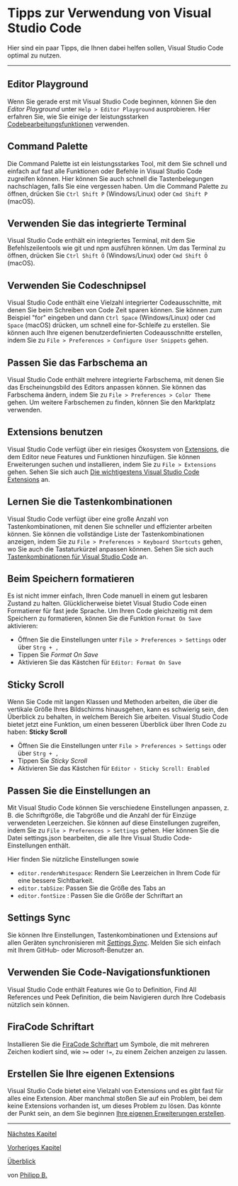 # Tipps zur Verwendung von Visual Studio Code

Hier sind ein paar Tipps, die Ihnen dabei helfen sollen, Visual Studio Code optimal zu nutzen.

---

## Editor Playground

Wenn Sie gerade erst mit Visual Studio Code beginnen, können Sie den *Editor Playground* unter `Help > Editor Playground` ausprobieren. Hier erfahren Sie, wie Sie einige der leistungsstarken [Codebearbeitungsfunktionen](https://code.visualstudio.com/docs/editor/codebasics) verwenden.

## Command Palette

Die Command Palette ist ein leistungsstarkes Tool, mit dem Sie schnell und einfach auf fast alle Funktionen oder Befehle in Visual Studio Code zugreifen können. Hier können Sie auch schnell die Tastenbelegungen nachschlagen, falls Sie eine vergessen haben. Um die Command Palette zu öffnen, drücken Sie `Ctrl Shift P` (Windows/Linux) oder `Cmd Shift P` (macOS).

## Verwenden Sie das integrierte Terminal

Visual Studio Code enthält ein integriertes Terminal, mit dem Sie Befehlszeilentools wie git und npm ausführen können. Um das Terminal zu öffnen, drücken Sie `Ctrl Shift Ö` (Windows/Linux) oder `Cmd Shift Ö` (macOS).

## Verwenden Sie Codeschnipsel

Visual Studio Code enthält eine Vielzahl integrierter Codeausschnitte, mit denen Sie beim Schreiben von Code Zeit sparen können. Sie können zum Beispiel "for" eingeben und dann `Ctrl Space` (Windows/Linux) oder `Cmd Space` (macOS) drücken, um schnell eine for-Schleife zu erstellen. Sie können auch Ihre eigenen benutzerdefinierten Codeausschnitte erstellen, indem Sie zu `File > Preferences > Configure User Snippets` gehen.

## Passen Sie das Farbschema an

Visual Studio Code enthält mehrere integrierte Farbschema, mit denen Sie das Erscheinungsbild des Editors anpassen können. Sie können das Farbschema ändern, indem Sie zu `File > Preferences > Color Theme` gehen. Um weitere Farbschemen zu finden, können Sie den Marktplatz verwenden.

## Extensions benutzen

Visual Studio Code verfügt über ein riesiges Ökosystem von [Extensions](https://marketplace.visualstudio.com/), die dem Editor neue Features und Funktionen hinzufügen. Sie können Erweiterungen suchen und installieren, indem Sie zu `File > Extensions` gehen. Sehen Sie sich auch [Die wichtigestens Visual Studio Code Extensions](EssentialExtensions.md) an.

## Lernen Sie die Tastenkombinationen

Visual Studio Code verfügt über eine große Anzahl von Tastenkombinationen, mit denen Sie schneller und effizienter arbeiten können. Sie können die vollständige Liste der Tastenkombinationen anzeigen, indem Sie zu `File > Preferences > Keyboard Shortcuts` gehen, wo Sie auch die Tastaturkürzel anpassen können. Sehen Sie sich auch [Tastenkombinationen für Visual Studio Code](KeyboardShortcuts.md) an.

## Beim Speichern formatieren

Es ist nicht immer einfach, Ihren Code manuell in einem gut lesbaren Zustand zu halten. Glücklicherweise bietet Visual Studio Code einen Formatierer für fast jede Sprache. Um Ihren Code gleichzeitig mit dem Speichern zu formatieren, können Sie die Funktion `Format On Save` aktivieren:

* Öffnen Sie die Einstellungen unter `File > Preferences > Settings` oder über `Strg + ,`
* Tippen Sie *Format On Save*
* Aktivieren Sie das Kästchen für `Editor: Format On Save`

## Sticky Scroll

Wenn Sie Code mit langen Klassen und Methoden arbeiten, die über die vertikale Größe Ihres Bildschirms hinausgehen, kann es schwierig sein, den Überblick zu behalten, in welchem ​​Bereich Sie arbeiten. Visual Studio Code bietet jetzt eine Funktion, um einen besseren Überblick über Ihren Code zu haben: **Sticky Scroll**

* Öffnen Sie die Einstellungen unter `File > Preferences > Settings` oder über `Strg + ,`
* Tippen Sie *Sticky Scroll*
* Aktivieren Sie das Kästchen für `Editor › Sticky Scroll: Enabled`

## Passen Sie die Einstellungen an

Mit Visual Studio Code können Sie verschiedene Einstellungen anpassen, z. B. die Schriftgröße, die Tabgröße und die Anzahl der für Einzüge verwendeten Leerzeichen. Sie können auf diese Einstellungen zugreifen, indem Sie zu `File > Preferences > Settings` gehen. Hier können Sie die Datei settings.json bearbeiten, die alle Ihre Visual Studio Code-Einstellungen enthält.

Hier finden Sie nützliche Einstellungen sowie

* `editor.renderWhitespace`: Rendern Sie Leerzeichen in Ihrem Code für eine bessere Sichtbarkeit.
* `editor.tabSize`: Passen Sie die Größe des Tabs an
* `editor.fontSize` : Passen Sie die Größe der Schriftart an

## Settings Sync

Sie können Ihre Einstellungen, Tastenkombinationen und Extensions auf allen Geräten synchronisieren mit *[Settings Sync](https://code.visualstudio.com/docs/editor/settings-sync)*. Melden Sie sich einfach mit Ihrem GitHub- oder Microsoft-Benutzer an.

## Verwenden Sie Code-Navigationsfunktionen

Visual Studio Code enthält Features wie Go to Definition, Find All References und Peek Definition, die beim Navigieren durch Ihre Codebasis nützlich sein können.

## FiraCode Schriftart

Installieren Sie die [FiraCode Schriftart](https://github.com/tonsky/FiraCode) um Symbole, die mit mehreren Zeichen kodiert sind, wie `>=` oder `!=`, zu einem Zeichen anzeigen zu lassen.

## Erstellen Sie Ihre eigenen Extensions

Visual Studio Code bietet eine Vielzahl von Extensions und es gibt fast für alles eine Extension. Aber manchmal stoßen Sie auf ein Problem, bei dem keine Extensions vorhanden ist, um dieses Problem zu lösen. Das könnte der Punkt sein, an dem Sie beginnen [Ihre eigenen Erweiterungen erstellen](https://code.visualstudio.com/api/get-started/your-first-extension).

---

[Nächstes Kapitel](KeyboardShortcuts.md)

[Vorheriges Kapitel](UsingVSCodeWithObjectScript.md)

[Überblick](../README.md)

von [Philipp B.](https://github.com/phil1436)
